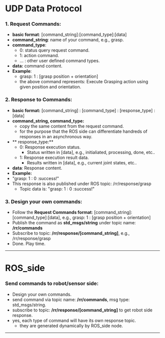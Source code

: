 # UDP Data Protocol
### 1. Request Commands:
+ **basic format**: \[command_string]:[command_type]:[data]
+ **command_string**: name of your command, e.g., grasp.
+ **command_type**:
  + 0: status query request command.
  + 1: action command.
  + ... : other user defined command types.
+ **data:** command content.
+ **Example**:
  + grasp: 1 : [grasp position + orientation]
  + the above command represents: Execute Grasping action using given position and orientation.
  
### 2. Response to Commands:
+ **basic format:** \[command_string] : [command_type] : [response_type] : [data]
+ **command_string, command_type:**
  + copy the same content from the request command.
  + for the purpose that the ROS side can differentiate handreds of responses in an asynchronous way.
+ ** response_type:**
  + 0: Response execution status.
    + Status written in [data], e.g., initialiated, processing, done,  etc..
  + 1: Response execution result data. 
    + Results written in [data], e.g., current joint states, etc..
+ **data**: Response content.
+ **Example:**
 + "grasp: 1 : 0 :success!"
 + This response is also published under ROS topic: /rr/response/grasp
    + Topic data is: "grasp: 1 : 0 :success!"

### 3. Design your own commands:
+  Follow the **Request Commands format**: \[command_string]:[command_type]:[data], e.g., grasp: 1 : [grasp position + orientation]
+ Publish the command as **std_msgs/string** under topic name: **/rr/commands**
+ Subscribe to topic: **/rr/response/[command_string]**, e.g., /rr/response/grasp
+ Done. Play time.


----

# ROS_side
### Send commands to robot/sensor side:
+ Design your own commands.
+ send command via topic name: **/rr/commands**, msg type: std_msgs/string.
+ subscribe to topic:  **/rr/response/[command_string]** to get robot side response.
+ yes, each type of command will have its own response topic.
  + they are generated dynamically by ROS_side node.

---
